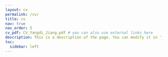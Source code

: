 ```yaml
---
layout: cv
permalink: /cv/
title: cv
nav: true
nav_order: 5
cv_pdf: CV_Yangdi_Jiang.pdf # you can also use external links here
description: This is a description of the page. You can modify it in '_pages/cv.md'. You can also change or remove the top pdf download button.
toc:
  sidebar: left
---
```


